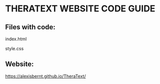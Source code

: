# THERATEXT WEBSITE CODE GUIDE

## Files with code:

index.html

style.css

## Website:

https://alexisbernt.github.io/TheraText/
